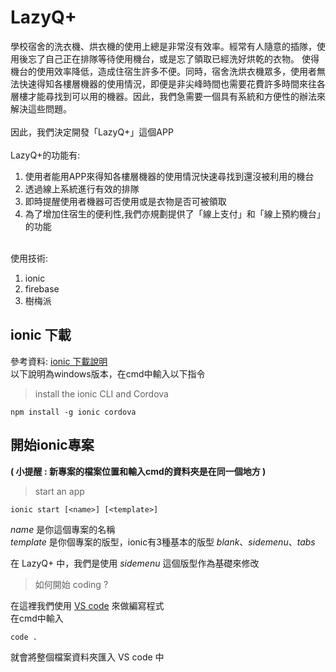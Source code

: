 # LazyQ+
學校宿舍的洗衣機、烘衣機的使用上總是非常沒有效率。經常有人隨意的插隊，使用後忘了自己正在排隊等待使用機台，或是忘了領取已經洗好烘乾的衣物。
使得機台的使用效率降低，造成住宿生許多不便。同時，宿舍洗烘衣機眾多，使用者無法快速得知各樓層機器的使用情況，即便是非尖峰時間也需要花費許多時間來往各層樓才能尋找到可以用的機器。因此，我們急需要一個具有系統和方便性的辦法來解決這些問題。\
\
因此，我們決定開發「LazyQ+」這個APP\
\
LazyQ+的功能有:
1. 使用者能用APP來得知各樓層機器的使用情況快速尋找到還沒被利用的機台
2. 透過線上系統進行有效的排隊
3. 即時提醒使用者機器可否使用或是衣物是否可被領取
4. 為了增加住宿生的便利性,我們亦規劃提供了「線上支付」和「線上預約機台」的功能

\
使用技術:
1. ionic
2. firebase
3. 樹梅派

## ionic 下載
參考資料: [ionic 下載說明](https://ionicframework.com/docs/installation/cli)\
以下說明為windows版本，在cmd中輸入以下指令
> install the ionic CLI and Cordova

    npm install -g ionic cordova
    
## 開始ionic專案
**( 小提醒 : 新專案的檔案位置和輸入cmd的資料夾是在同一個地方 )**
> start an app

    ionic start [<name>] [<template>]

*name* 是你這個專案的名稱\
*template* 是你個專案的版型，ionic有3種基本的版型 *blank*、*sidemenu*、*tabs*

在 LazyQ+ 中，我們是使用 *sidemenu* 這個版型作為基礎來修改

> 如何開始 coding ?

在這裡我們使用 [VS code](https://code.visualstudio.com/) 來做編寫程式\
在cmd中輸入

    code .

就會將整個檔案資料夾匯入 VS code 中


## 
